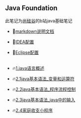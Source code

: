 ## Java Foundation

此笔记为[尚硅谷](https://space.bilibili.com/302417610?spm_id_from=333.788.b_765f7570696e666f.1)的b站java基础笔记

* 🌱[markdown说明文档](https://github.com/caixiongjiang/caixiongjiang/blob/main/java__shangguigu/markdown%E4%BD%BF%E7%94%A8/markdown%E8%AF%B4%E6%98%8E%E6%96%87%E6%A1%A3.md)
* 🌱[IDEA配置](https://github.com/caixiongjiang/caixiongjiang/blob/main/java__shangguigu/IDEA%2CEclipse%E5%B8%B8%E7%94%A8%E8%AE%BE%E7%BD%AE/%E5%B0%9A%E7%A1%85%E8%B0%B7_%E5%AE%8B%E7%BA%A2%E5%BA%B7_IntelliJIDEA%E7%9A%84%E5%AE%89%E8%A3%85%E3%80%81%E9%85%8D%E7%BD%AE%E4%B8%8E%E4%BD%BF%E7%94%A8(%E7%AE%80%E5%8C%96%E7%89%88).pdf)
* 🌱[Eclipse配置](https://github.com/caixiongjiang/caixiongjiang/blob/main/java__shangguigu/IDEA%2CEclipse%E5%B8%B8%E7%94%A8%E8%AE%BE%E7%BD%AE/Eclipse%E7%9A%84%E4%BD%BF%E7%94%A8%E9%85%8D%E7%BD%AE.pdf)
</br></br>

* 🔥[1.java语言概述](https://github.com/caixiongjiang/caixiongjiang/blob/main/java__shangguigu/Java_Foundation/1java%E8%AF%AD%E8%A8%80%E6%A6%82%E8%BF%B0.md)

* 🔥[2.1java基本语法_变量和运算符](https://github.com/caixiongjiang/caixiongjiang/blob/main/java__shangguigu/Java_Foundation/2.1java%E5%9F%BA%E6%9C%AC%E8%AF%AD%E6%B3%95_%E5%8F%98%E9%87%8F%E5%92%8C%E8%BF%90%E7%AE%97%E7%AC%A6.md)

* 🔥[2.2java基本语法_程序流程控制](https://github.com/caixiongjiang/caixiongjiang/blob/main/java__shangguigu/Java_Foundation/2.2java%E5%9F%BA%E6%9C%AC%E8%AF%AD%E6%B3%95_%E7%A8%8B%E5%BA%8F%E6%B5%81%E7%A8%8B%E6%8E%A7%E5%88%B6.md)

* 🔥[2.3java基本语法_java中的输入](https://github.com/caixiongjiang/caixiongjiang/blob/main/java__shangguigu/Java_Foundation/2.3java%E5%9F%BA%E6%9C%AC%E8%AF%AD%E6%B3%95_java%E4%B8%AD%E7%9A%84%E8%BE%93%E5%85%A5.md)
* 🔥[2.4家庭收支小程序](https://github.com/caixiongjiang/caixiongjiang/blob/main/java__shangguigu/Java_Foundation/2.4%E5%AE%B6%E5%BA%AD%E6%94%B6%E6%94%AF%E7%A8%8B%E5%BA%8F.md)